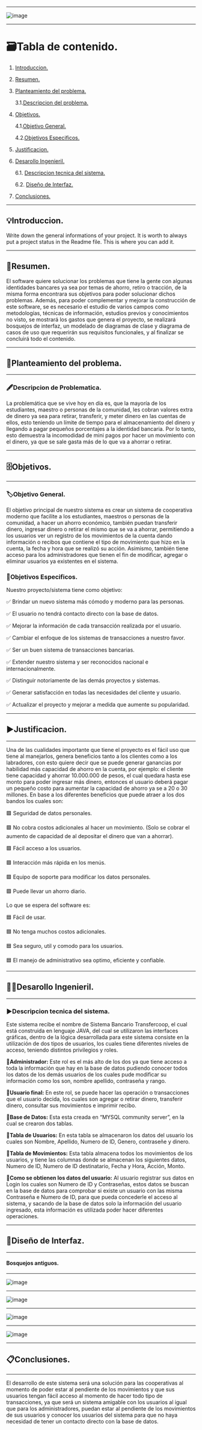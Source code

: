 ***
![image](https://user-images.githubusercontent.com/110683543/186949077-f98d74be-cad2-4b61-8096-acfaa3272547.png)
***
# **🗃️Tabla de contenido**.
1. [Introduccion.](#Introduccion)
2. [Resumen.](#Resumen)
3. [Planteamiento del problema.](#Planteamientodelproblema)

      3.1.[Descripcion del problema.](#Descripciondelproblema)
  
4. [Objetivos.](#Objetivos)

      4.1.[Objetivo General.](#Objetivo_General)
      
      4.2.[Objetivos Especificos.](#Objetivos_Especificos)
      
5. [Justificacion.](#Justificacion)
6. [Desarollo Ingenieril.](#Desarollo_Ingenieri)

      6.1. [Descripcion tecnica del sistema.](#Descripcion_tecnica_del_sistema)
      
      6.2. [Diseño de Interfaz.](#Diseño_de_Interfaz.)
      
7. [Conclusiones.](#Conclusines)
***
## **💡Introduccion.** 
Write down the general informations of your project. It is worth to always put a project status in the Readme file. This is where you can add it. 
***
## **📝Resumen.**
El software quiere solucionar los problemas que tiene la gente con algunas identidades bancares ya sea por temas de ahorro, retiro o tracción, de la misma forma encontrara sus objetivos para poder solucionar dichos problemas. Además, para poder complementar y mejorar la construcción de este software, se es necesario el estudio de varios campos como metodologías, técnicas de información, estudios previos y conocimientos no visto, se mostrará los gastos que genera el proyecto, se realizará bosquejos de interfaz, un modelado de diagramas de clase y diagrama de casos de uso que requerirán sus requisitos funcionales, y al finalizar se concluirá todo el contenido.
***
## **📄Planteamiento del problema.** 
***
### 🖋️Descripcion de Problematica.
La problemática que se vive hoy en día es, que la mayoría de los estudiantes, maestro o personas de la comunidad, les cobran valores extra de dinero ya sea para retirar, transferir, y meter dinero en las cuentas de ellos, esto teniendo un límite de tiempo para el almacenamiento del dinero y llegando a pagar pequeños porcentajes a la identidad bancaria. Por lo tanto, esto demuestra la incomodidad de mini pagos por hacer un movimiento con el dinero, ya que se sale gasta más de lo que va a ahorrar o retirar.
***
## **🗄️Objetivos.** 
***
### 🏷️Objetivo General.
El objetivo principal de nuestro sistema es crear un sistema de cooperativa moderno que facilite a los estudiantes, maestros o personas de la comunidad, a hacer un ahorro económico, también puedan transferir dinero, ingresar dinero o retirar el mismo que se va a ahorrar, permitiendo a los usuarios ver un registro de los movimientos de la cuenta dando información o recibos que contiene el tipo de movimiento que hizo en la cuenta, la fecha y hora que se realizó su acción. Asimismo, también tiene acceso para los administradores que tienen el fin de modificar, agregar o eliminar usuarios ya existentes en el sistema.
### 🔎Objetivos Especificos.
Nuestro proyecto/sistema tiene como objetivo:

✅ Brindar un nuevo sistema más cómodo y moderno para las personas.

✅ El usuario no tendrá contacto directo con la base de datos.

✅ Mejorar la información de cada transacción realizada por el usuario.

✅ Cambiar el enfoque de los sistemas de transacciones a nuestro favor. 

✅ Ser un buen sistema de transacciones bancarias.

✅ Extender nuestro sistema y ser reconocidos nacional e internacionalmente. 

✅ Distinguir notoriamente de las demás proyectos y sistemas.

✅ Generar satisfacción en todas las necesidades del cliente y usuario.

✅ Actualizar el proyecto y mejorar a medida que aumente su popularidad.

***
## **▶️Justificacion.** 
***
 Una de las cualidades importante que tiene el proyecto es el fácil uso que tiene al manejarlos, genera beneficios tanto a los clientes como a los labradores, con esto quiere decir que se puede generar ganancias por habilidad más capacidad de ahorro en la cuenta, por ejemplo: el cliente tiene capacidad y ahorrar 10.000.000 de pesos, el cual quedara hasta ese monto para poder ingresar más dinero, entonces el usuario deberá pagar un pequeño costo para aumentar la capacidad de ahorro ya se a 20 o 30 millones. En base a los diferentes beneficios que puede atraer a los dos bandos los cuales son:
 
 🟪 Seguridad de datos personales.
 
 🟪 No cobra costos adicionales al hacer un movimiento. (Solo se cobrar el aumento de capacidad de al depositar el dinero que van a ahorrar).
 
 🟪 Fácil acceso a los usuarios.
 
 🟪 Interacción más rápida en los menús.
 
 🟪 Equipo de soporte para modificar los datos personales.
 
 🟪 Puede llevar un ahorro diario.
 
 
Lo que se espera del software es:
 
 🟦 Fácil de usar.
 
 🟦 No tenga muchos costos adicionales.
 
 🟦 Sea seguro, util y comodo para los usuarios.
 
 🟦 El manejo de administrativo sea optimo, eficiente y confiable.
 
 ***
##  **👨‍💻Desarollo Ingenieril.**
 ***
###  **▶️Descripcion tecnica del sistema.**
Este sistema recibe el nombre de Sistema Bancario Transfercoop, el cual está construida en lenguaje JAVA, del cual se utilizaron las interfaces gráficas, dentro de la lógica desarrollada para este sistema consiste en la utilización de dos tipos de usuarios, los cuales tiene diferentes niveles de acceso, teniendo distintos privilegios y roles.

**📌Administrador:** Este rol es el más alto de los dos ya que tiene acceso a toda la información que hay en la base de datos pudiendo conocer todos los datos de los demás usuarios de los cuales pude modificar su información como los son, nombre apellido, contraseña y rango.

**📌Usuario final:** En este rol, se puede hacer las operación o transacciones que el usuario decida, los cuales son agregar o retirar dinero, transferir dinero, consultar sus movimientos e imprimir recibo.

**📌Base de Datos:** Esta esta creada en “MYSQL community server”, en la cual se crearon dos tablas.

**📌Tabla de Usuarios:** En esta tabla se almacenaron los datos del usuario los cuales son Nombre, Apellido, Numero de ID, Genero, contraseñe y dinero.

**📌Tabla de Movimientos:** Esta tabla almacena todos los movimientos de los usuarios, y tiene las columnas donde se almacenan los siguientes datos, Numero de ID, Numero de ID destinatario, Fecha y Hora, Acción, Monto.

**📌Como se obtienen los datos del usuario:** Al usuario registrar sus datos en Login los cuales son Numero de ID y Contraseñas, estos datos se buscan en la base de datos para comprobar si existe un usuario con las misma Contraseña e Numero de ID, para que pueda concederle el acceso al sistema, y sacando de la base de datos solo la información del usuario ingresado, esta información es utilizada poder hacer diferentes operaciones.

 ***
 ## **📲Diseño de Interfaz.**
 ***
 #### Bosquejos antiguos.
 ***
 ![image](https://user-images.githubusercontent.com/110683543/187016882-16850632-bd57-4cc8-995d-19cf4b48c021.png)
 ***
 ![image](https://user-images.githubusercontent.com/110683543/187016943-dee4c9d9-214e-492c-96c2-8f7d1cc58a01.png)
 ***
 ![image](https://user-images.githubusercontent.com/110683543/187016958-84b3ca1e-b500-4f73-a331-3ec9a63ccf21.png)
 ***
 ![image](https://user-images.githubusercontent.com/110683543/187016970-db61c640-37a4-4346-8300-34f025419cd6.png)
 ***
 ## **📋Conclusiones.**
 ***
El desarrollo de este sistema será una solución para las cooperativas al momento de poder estar al pendiente de los movimientos y que sus usuarios tengan fácil acceso al momento de hacer todo tipo de transacciones, ya que será un sistema amigable con los usuarios al igual que para los administradores, puedan estar al pendiente de los movimientos de sus usuarios y conocer los usuarios del sistema para que no haya necesidad de tener un contacto directo con la base de datos.
